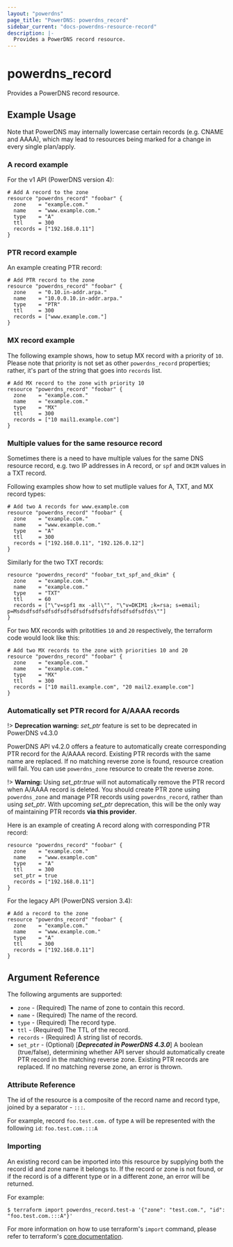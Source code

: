 ```yaml
---
layout: "powerdns"
page_title: "PowerDNS: powerdns_record"
sidebar_current: "docs-powerdns-resource-record"
description: |-
  Provides a PowerDNS record resource.
---
```


# powerdns\_record

Provides a PowerDNS record resource.

## Example Usage

Note that PowerDNS may internally lowercase certain records (e.g. CNAME and AAAA), which may lead to resources being marked for a change in every single plan/apply.

### A record example
For the v1 API (PowerDNS version 4):

```hcl
# Add A record to the zone
resource "powerdns_record" "foobar" {
  zone    = "example.com."
  name    = "www.example.com."
  type    = "A"
  ttl     = 300
  records = ["192.168.0.11"]
}
```

### PTR record example
An example creating PTR record:

```hcl
# Add PTR record to the zone
resource "powerdns_record" "foobar" {
  zone    = "0.10.in-addr.arpa."
  name    = "10.0.0.10.in-addr.arpa."
  type    = "PTR"
  ttl     = 300
  records = ["www.example.com."]
}
```

### MX record example
The following example shows, how to setup MX record with a priority of `10`.
Please note that priority is not set as other `powerdns_record` properties; rather, it's part of the string that goes into `records` list.

```hcl
# Add MX record to the zone with priority 10
resource "powerdns_record" "foobar" {
  zone    = "example.com."
  name    = "example.com."
  type    = "MX"
  ttl     = 300
  records = ["10 mail1.example.com"]
}
```

### Multiple values for the same resource record
Sometimes there is a need to have multiple values for the same DNS resource record, e.g. two IP addresses in A record, or `spf` and `DKIM` values in a TXT record.

Following examples show how to set mutliple values for A, TXT, and MX record types:

```hcl
# Add two A records for www.example.com
resource "powerdns_record" "foobar" {
  zone    = "example.com."
  name    = "www.example.com."
  type    = "A"
  ttl     = 300
  records = ["192.168.0.11", "192.126.0.12"]
}
```

Similarly for the two TXT records:

```hcl
resource "powerdns_record" "foobar_txt_spf_and_dkim" {
  zone    = "example.com."
  name    = "example.com."
  type    = "TXT"
  ttl     = 60
  records = ["\"v=spf1 mx -all\"", "\"v=DKIM1 ;k=rsa; s=email; p=Msdsdfsdfsdfsdfsdfsdfsdfsdfsdfsfdfsdfsdfsdfds\""]
}
```

For two MX records with pritotities `10` and `20` respectively, the terraform code would look like this:

```hcl
# Add two MX records to the zone with priorities 10 and 20
resource "powerdns_record" "foobar" {
  zone    = "example.com."
  name    = "example.com."
  type    = "MX"
  ttl     = 300
  records = ["10 mail1.example.com", "20 mail2.example.com"]
}
```

### Automatically set PTR record for A/AAAA records

!> **Deprecation warning:** _set_ptr_ feature is set to be deprecated in PowerDNS v4.3.0

PowerDNS API v4.2.0 offers a feature to automatically create corresponding PTR record for the A/AAAA record.
Existing PTR records with the same name are replaced. If no matching reverse zone is found, resource creation will fail.
You can use `powerdns_zone` resource to create the reverse zone.


!> **Warning:** Using _set_ptr:true_  will not automatically remove the PTR record when A/AAAA record is deleted. You should create PTR zone using `powerdns_zone` and manage PTR records using `powerdns_record`, rather than using _set_ptr_. With upcoming _set_ptr_ deprecation, this will be the only way of maintaining PTR records **via this provider**.

Here is an example of creating A record along with corresponding PTR record:

```hcl
resource "powerdns_record" "foobar" {
  zone    = "example.com."
  name    = "www.example.com"
  type    = "A"
  ttl     = 300
  set_ptr = true
  records = ["192.168.0.11"]
}
```

For the legacy API (PowerDNS version 3.4):

```hcl
# Add a record to the zone
resource "powerdns_record" "foobar" {
  zone    = "example.com."
  name    = "www.example.com."
  type    = "A"
  ttl     = 300
  records = ["192.168.0.11"]
}
```

## Argument Reference

The following arguments are supported:

* `zone` - (Required) The name of zone to contain this record.
* `name` - (Required) The name of the record.
* `type` - (Required) The record type.
* `ttl` - (Required) The TTL of the record.
* `records` - (Required) A string list of records.
* `set_ptr` - (Optional) [**_Deprecated in PowerDNS 4.3.0_**] A boolean (true/false), determining whether API server should automatically create PTR record in the matching reverse zone. Existing PTR records are replaced. If no matching reverse zone, an error is thrown.

### Attribute Reference

The id of the resource is a composite of the record name and record type, joined by a separator - `:::`.

For example, record `foo.test.com.` of type `A` will be represented with the following `id`: `foo.test.com.:::A`

### Importing

An existing record can be imported into this resource by supplying both the record id and zone name it belongs to.
If the record or zone is not found, or if the record is of a different type or in a different zone, an error will be returned.

For example:

```
$ terraform import powerdns_record.test-a '{"zone": "test.com.", "id": "foo.test.com.:::A"}'
```

For more information on how to use terraform's `import` command, please refer to terraform's [core documentation](https://www.terraform.io/docs/import/index.html#currently-state-only).
